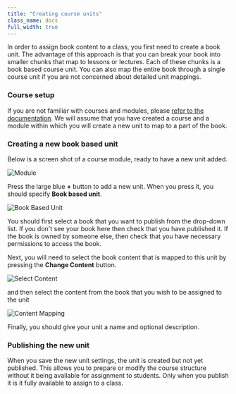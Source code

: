 ```yaml
---
title: "Creating course units"
class_name: docs
full_width: true
---
```


In order to assign book content to a class, you first need to create a book unit. The advantage of this approach is that you can break your book into smaller chunks that map to lessons or lectures. Each of these chunks is a book based course unit. You can also map the entire book through a single course unit if you are not concerned about detailed unit mappings.

### Course setup
If you are not familiar with courses and modules, please [refer to the documentation](/docs/content/publish/course-overview). We will assume that you have created a course and a module within which you will create a new unit to map to a part of the book.

### Creating a new book based unit
Below is a screen shot of a course module, ready to have a new unit added.

<img alt="Module" src="/img/docs/guides/coursemodule.png" class="simple"/>

Press the large blue **+** button to add a new unit. When you press it, you should specify **Book based unit**.

<img alt="Book Based Unit" src="/img/docs/guides/addbookbasedunit.png" class="simple"/>

You should first select a book that you want to publish from the drop-down list. If you don't see your book here then check that you have published it. If the book is owned by someone else, then check that you have necessary permissions to access the book.

Next, you will need to select the book content that is mapped to this unit by pressing the **Change Content** button.

<img alt="Select Content" src="/img/docs/guides/selectcontent.png" class="simple"/>

and then select the content from the book that you wish to be assigned to the unit

<img alt="Content Mapping" src="/img/docs/guides/contentmapping.png" class="simple"/>

Finally, you should give your unit a name and optional description.

### Publishing the new unit
When you save the new unit settings, the unit is created but not yet published. This allows you to prepare or modify the course structure without it being available for assignment to students. Only when you publish it is it fully available to assign to a class.



